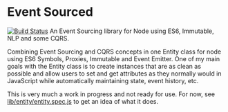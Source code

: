 # Event Sourced

[![Build Status](https://travis-ci.org/lgomez/eventsourced.svg?branch=master)](https://travis-ci.org/lgomez/eventsourced)
An Event Sourcing library for Node using ES6, Immutable, NLP and some CQRS.

Combining Event Sourcing and CQRS concepts in one Entity class for node using ES6 Symbols, Proxies, Immutable and Event Emitter. One of my main goals with the Entity class is to create instances that are as clean as possible and allow users to set and get attributes as they normally would in JavaScript while automatically maintaining state, event history, etc.

This is very much a work in progress and not ready for use. For now, see [lib/entity/entity.spec.js](lib/entity/entity.spec.js) to get an idea of what it does.
